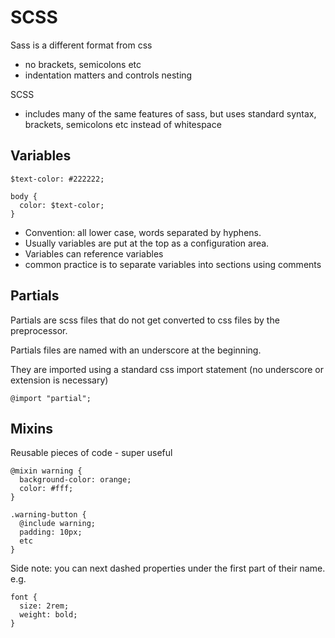 # SCSS

Sass is a different format from css
- no brackets, semicolons etc
- indentation matters and controls nesting

SCSS
- includes many of the same features of sass, but uses standard syntax, brackets, semicolons etc instead of whitespace

## Variables

```
$text-color: #222222;

body {
  color: $text-color;
}
```
- Convention: all lower case, words separated by hyphens.
- Usually variables are put at the top as a configuration area.
- Variables can reference variables
- common practice is to separate variables into sections using comments

## Partials
Partials are scss files that do not get converted to css files by the preprocessor.

Partials files are named with an underscore at the beginning.

They are imported using a standard css import statement (no underscore or extension is necessary)
```
@import "partial";
```

## Mixins

Reusable pieces of code - super useful

```
@mixin warning {
  background-color: orange;
  color: #fff;
}

.warning-button {
  @include warning;
  padding: 10px;
  etc
}
```
Side note: you can next dashed properties under the first part of their name. e.g.
```
font {
  size: 2rem;
  weight: bold;
}
```
